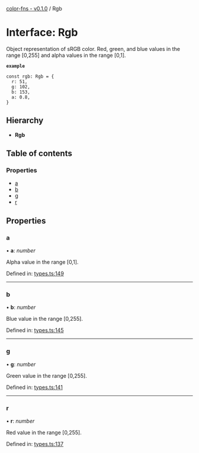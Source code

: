 [color-fns - v0.1.0](../README.md) / Rgb

# Interface: Rgb

Object representation of sRGB color. Red, green, and blue values in the range
[0,255] and alpha values in the range [0,1].

**`example`** 
```
const rgb: Rgb = {
  r: 51,
  g: 102,
  b: 153,
  a: 0.8,
}
```

## Hierarchy

* **Rgb**

## Table of contents

### Properties

- [a](rgb.md#a)
- [b](rgb.md#b)
- [g](rgb.md#g)
- [r](rgb.md#r)

## Properties

### a

• **a**: *number*

Alpha value in the range [0,1].

Defined in: [types.ts:149](https://github.com/ajlende/color-fns/blob/32c4ed2/src/types.ts#L149)

___

### b

• **b**: *number*

Blue value in the range [0,255].

Defined in: [types.ts:145](https://github.com/ajlende/color-fns/blob/32c4ed2/src/types.ts#L145)

___

### g

• **g**: *number*

Green value in the range [0,255].

Defined in: [types.ts:141](https://github.com/ajlende/color-fns/blob/32c4ed2/src/types.ts#L141)

___

### r

• **r**: *number*

Red value in the range [0,255].

Defined in: [types.ts:137](https://github.com/ajlende/color-fns/blob/32c4ed2/src/types.ts#L137)
